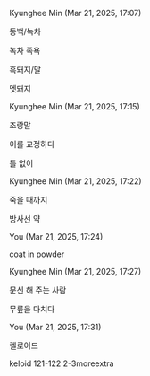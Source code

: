 Kyunghee Min (Mar 21, 2025, 17:07)

동백/녹차

녹차 족욕

흑돼지/말

멧돼지

Kyunghee Min (Mar 21, 2025, 17:15)

조랑말

이를 교정하다

틀 없이

Kyunghee Min (Mar 21, 2025, 17:22)

죽을 때까지

방사선 약

You (Mar 21, 2025, 17:24)

coat in powder

Kyunghee Min (Mar 21, 2025, 17:27)

문신 해 주는 사람

무릎을 다치다

You (Mar 21, 2025, 17:31)

켈로이드

keloid
121-122
2-3moreextra